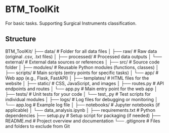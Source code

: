 # BTM_ToolKit
For basic tasks. Supporting Surgical Instruments classification.
## Structure

BTM_ToolKit/
├── data/                 # Folder for all data files
│   ├── raw/              # Raw data (original .csv, .txt files)
│   ├── processed/        # Processed data outputs
│   └── external/         # External data sources or references
│
├── src/                  # Source code folder
│   ├── modules/          # Reusable Python modules (functions, classes)
│   ├── scripts/          # Main scripts (entry points for specific tasks)
│   └── app/              # Web app (e.g., Flask, FastAPI)
│       ├── templates/    # HTML files for the website
│       ├── static/       # CSS, JavaScript, and images
│       ├── routes.py     # API endpoints and routes
│       └── app.py        # Main entry point for the web app
│
├── tests/                # Unit tests for your code
│   └── test_<module>.py  # Test scripts for individual modules
│
├── logs/                 # Log files for debugging or monitoring
│   └── app.log           # Example log file
│
├── notebooks/            # Jupyter notebooks (if applicable)
│   └── data_analysis.ipynb
│
├── requirements.txt      # Python dependencies
├── setup.py              # Setup script for packaging (if needed)
├── README.md             # Project overview and documentation
└── .gitignore            # Files and folders to exclude from Git
